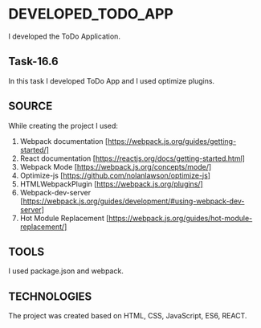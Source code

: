 # DEVELOPED_TODO_APP

I developed the ToDo Application.

## Task-16.6

In this task I developed ToDo App and I used optimize plugins.

## SOURCE 
While creating the project I used: 
1. Webpack documentation  [https://webpack.js.org/guides/getting-started/]
2. React documentation [https://reactjs.org/docs/getting-started.html]
3. Webpack Mode [https://webpack.js.org/concepts/mode/]
4. Optimize-js [https://github.com/nolanlawson/optimize-js]
5. HTMLWebpackPlugin [https://webpack.js.org/plugins/]
6. Webpack-dev-server [https://webpack.js.org/guides/development/#using-webpack-dev-server]
7. Hot Module Replacement [https://webpack.js.org/guides/hot-module-replacement/]

## TOOLS 
I used package.json and webpack.

## TECHNOLOGIES 
The project was created based on HTML, CSS, JavaScript, ES6, REACT.

